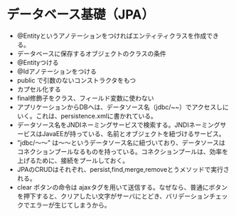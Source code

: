# データベース基礎（JPA）
* @Entityというアノテーションをつければエンティティクラスを作成できる。
* データベースに保存するオブジェクトのクラスの条件
 * @Entityつける
 * @Idアノテーションをつける
 * public で引数のないコンストラクタをもつ
 * カプセル化する
 * final修飾子をクラス、フィールド変数に使わない
* アプリケーションからDBへは、データソース名（jdbc/~~）でアクセスしにいく。これは、persistence.xmlに書かれている。
* データソース名をJNDIネーミングサービスで検索する。JNDIネーミングサービスはJavaEEが持っている、名前とオブジェクトを紐づけるサービス。
* "jdbc/～～" は～～というデータソース名に紐づいており、データソースはコネクションプールなるものを持っている。コネクションプールは、効率を上げるために、接続をプールしておく。
* JPAのCRUDはそれぞれ、persist,find,merge,removeとうメソッドで実行される。
* clear ボタンの命令は ajaxタグを用いて送信する。なぜなら、普通にボタンを押下すると、クリアしたい文字がサーバにとどき、バリデーションチェックでエラーが生じてしまうから。